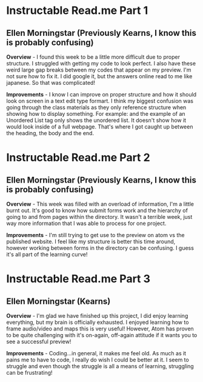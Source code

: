 # Instructable Read.me Part 1

## Ellen Morningstar (Previously Kearns, I know this is probably confusing)

**Overview** - I found this week to be a little more difficult due to proper structure. I struggled with getting my code to look perfect. I also have these weird large gap breaks between my codes that appear on my preview. I'm not sure how to fix it. I did google it, but the answers online read to me like japanese. So that was complicated!


**Improvements** - I know I can improve on proper structure and how it should look on screen in a text edit type formart. I think my biggest confusion was going through the class materials as they only reference structure when showing how to display something. For example: and the example of an Unordered List tag only shows the unordered list. It doesn't show how it would look inside of a full webpage. That's where I got caught up between the heading, the body and the end.

# Instructable Read.me Part 2

## Ellen Morningstar (Previously Kearns, I know this is probably confusing)

**Overview** - This week was filled with an overload of information, I'm a little burnt out. It's good to know how submit forms work and the hierarchy of going to and from pages within the directory. It wasn't a terrible week, just way more information that I was able to process for one project.


**Improvements** - I'm still trying to get use to the preview on atom vs the published website. I feel like my structure is better this time around, however working between forms in the directory can be confusing. I guess it's all part of the learning curve!

# Instructable Read.me Part 3

## Ellen Morningstar (Kearns)

**Overview** - I'm glad we have finished up this project, I did enjoy learning everything, but my brain is officially exhausted. I enjoyed learning how to frame audio/video and maps this is very useful! However, Atom has proven to be quite challenging with it's on-again, off-again attitude if it wants you to see a successful preview!

**Improvements** - Coding...in general, it makes me feel old. As much as it pains me to have to code, I really do wish I could be better at it. I seem to struggle and even though the struggle is all a means of learning, struggling can be frustrating!
